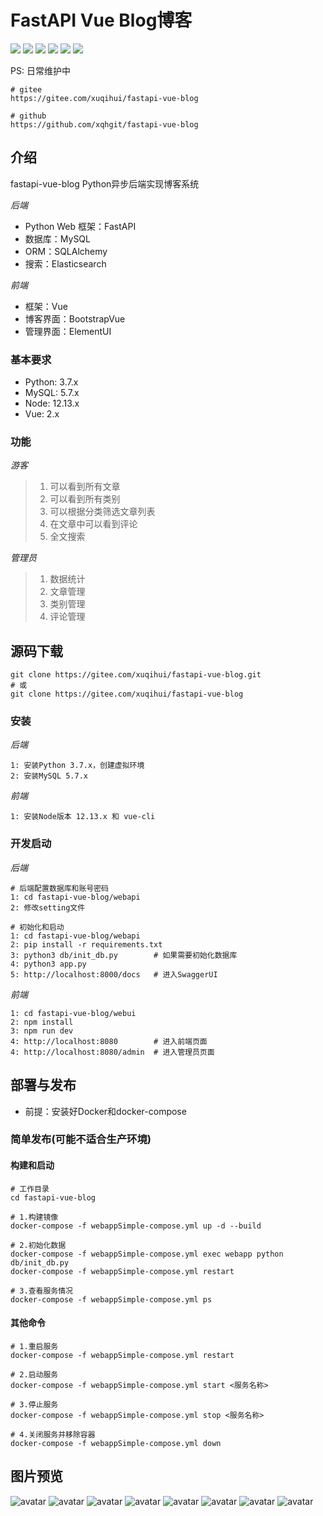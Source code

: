 # FastAPI Vue Blog博客

[![](https://img.shields.io/badge/Python-3.7-red.svg)](https://www.python.org/downloads)
[![](https://img.shields.io/badge/FastAPI-0.67-yellowgreen.svg)](https://fastapi.tiangolo.com/)
[![](https://img.shields.io/badge/Vue-2.x-green.svg)](https://cn.vuejs.org/index.html)
[![](https://img.shields.io/badge/ElementUI-2.13.2-blue.svg)](https://element.eleme.io/#/zh-CN)
[![](https://img.shields.io/badge/BootstrapVue-2.21.2-blueviolet.svg)](https://code.z01.com/bootstrap-vue/)
[![](https://img.shields.io/badge/Elasticsearch-7.17.0-ff69b4.svg)](https://www.elastic.co/cn/elasticsearch/)


PS: 日常维护中

```
# gitee
https://gitee.com/xuqihui/fastapi-vue-blog

# github
https://github.com/xqhgit/fastapi-vue-blog
```

## 介绍
fastapi-vue-blog Python异步后端实现博客系统

*后端*
* Python Web 框架：FastAPI
* 数据库：MySQL
* ORM：SQLAlchemy
* 搜索：Elasticsearch

*前端*
* 框架：Vue
* 博客界面：BootstrapVue
* 管理界面：ElementUI

### 基本要求
* Python: 3.7.x
* MySQL: 5.7.x
* Node: 12.13.x
* Vue: 2.x

### 功能

*游客*

>1. 可以看到所有文章
>2. 可以看到所有类别
>3. 可以根据分类筛选文章列表
>4. 在文章中可以看到评论
>5. 全文搜索

*管理员*

>1. 数据统计
>2. 文章管理
>3. 类别管理
>4. 评论管理

## 源码下载
```shell
git clone https://gitee.com/xuqihui/fastapi-vue-blog.git
# 或
git clone https://gitee.com/xuqihui/fastapi-vue-blog
```

### 安装
*后端*
```
1: 安装Python 3.7.x，创建虚拟环境
2: 安装MySQL 5.7.x
```
*前端*
```
1: 安装Node版本 12.13.x 和 vue-cli
```

### 开发启动
*后端*
```
# 后端配置数据库和账号密码
1: cd fastapi-vue-blog/webapi
2: 修改setting文件

# 初始化和启动
1: cd fastapi-vue-blog/webapi
2: pip install -r requirements.txt
3: python3 db/init_db.py        # 如果需要初始化数据库
4: python3 app.py
5: http://localhost:8000/docs   # 进入SwaggerUI
```
*前端*
```
1: cd fastapi-vue-blog/webui
2: npm install
3: npm run dev
4: http://localhost:8080        # 进入前端页面
4: http://localhost:8080/admin  # 进入管理员页面
```

## 部署与发布
* 前提：安装好Docker和docker-compose

### 简单发布(可能不适合生产环境)

#### 构建和启动
```
# 工作目录
cd fastapi-vue-blog

# 1.构建镜像
docker-compose -f webappSimple-compose.yml up -d --build

# 2.初始化数据
docker-compose -f webappSimple-compose.yml exec webapp python db/init_db.py
docker-compose -f webappSimple-compose.yml restart

# 3.查看服务情况
docker-compose -f webappSimple-compose.yml ps
```

#### 其他命令
```
# 1.重启服务
docker-compose -f webappSimple-compose.yml restart

# 2.启动服务
docker-compose -f webappSimple-compose.yml start <服务名称>

# 3.停止服务
docker-compose -f webappSimple-compose.yml stop <服务名称>

# 4.关闭服务并移除容器
docker-compose -f webappSimple-compose.yml down
```

## 图片预览

![avatar](./description/index.png)
![avatar](./description/blog.png)
![avatar](./description/mange_login.png)
![avatar](./description/manage_post.png)
![avatar](./description/manage_post_edit.png)
![avatar](./description/create_post.png)
![avatar](./description/manage_category.png)
![avatar](./description/swagger.png)
